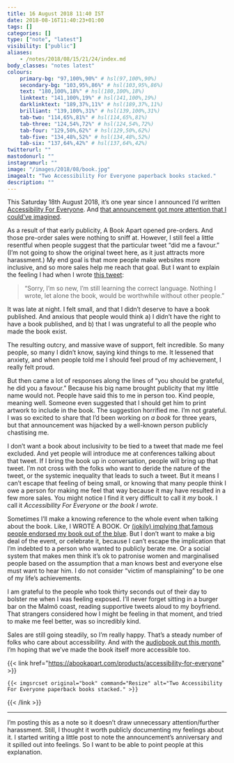 ```yaml
---
title: 16 August 2018 11:40 IST
date: 2018-08-16T11:40:23+01:00
tags: []
categories: []
type: ["note", "latest"]
visibility: ["public"]
aliases:
    - /notes/2018/08/15/21/24/index.md
body_classes: "notes latest"
colours:
    primary-bg: "97,100%,90%" # hsl(97,100%,90%)
    secondary-bg: "103,95%,86%" # hsl(103,95%,86%)
    text: "180,100%,18%" # hsl(180,100%,18%)
    linktext: "141,100%,19%" # hsl(141,100%,19%)
    darklinktext: "189,37%,11%" # hsl(189,37%,11%)
    brilliant: "139,100%,31%" # hsl(139,100%,31%)
    tab-two: "114,65%,81%" # hsl(114,65%,81%)
    tab-three: "124,54%,72%" # hsl(124,54%,72%)
    tab-four: "129,50%,62%" # hsl(129,50%,62%)
    tab-five: "134,48%,52%" # hsl(134,48%,52%)
    tab-six: "137,64%,42%" # hsl(137,64%,42%)
twitterurl: ""
mastodonurl: ""
instagramurl: ""
image: "/images/2018/08/book.jpg"
imagealt: "Two Accessibility For Everyone paperback books stacked."
description: ""
---
```


This Saturday 18th August 2018, it’s one year since I announced I’d written [Accessibility For Everyone](/book). And [that announcement got more attention that I could’ve imagined](https://www.teenvogue.com/story/book-mansplaining-twitter).<!--more-->

As a result of that early publicity, A Book Apart opened pre-orders. And those pre-order sales were nothing to sniff at. However, I still feel a little resentful when people suggest that the particular tweet “did me a favour.” (I’m not going to show the original tweet here, as it just attracts more harassment.) My end goal is that more people make websites more inclusive, and so more sales help me reach that goal. But I want to explain the feeling I had when I wrote [this tweet](https://twitter.com/laurakalbag/status/898666697162334208):

> “Sorry, I’m so new, I’m still learning the correct language. Nothing I wrote, let alone the book, would be worthwhile without other people.”

It was late at night. I felt small, and that I didn’t deserve to have a book published. And anxious that people would think a) I didn’t have the right to have a book published, and b) that I was ungrateful to all the people who made the book exist.

The resulting outcry, and massive wave of support, felt incredible. So many people, so many I didn’t know, saying kind things to me. It lessened that anxiety, and when people told me I should feel proud of my achievement, I really felt proud.

But then came a lot of responses along the lines of “you should be grateful, he did you a favour.” Because his big name brought publicity that my little name would not. People have said this to me in person too. Kind people, meaning well. Someone even suggested that I should get him to print artwork to include in the book. The suggestion horrified me. I’m not grateful. I was so excited to share that I’d been working on *a book* for three years, but that announcement was hijacked by a well-known person publicly chastising me.

I don’t want a book about inclusivity to be tied to a tweet that made me feel excluded. And yet people will introduce me at conferences talking about that tweet. If I bring the book up in conversation, people will bring up that tweet. I’m not cross with the folks who want to deride the nature of the tweet, or the systemic inequality that leads to such a tweet. But it means I can’t escape that feeling of being small, or knowing that many people think I owe a person for making me feel that way because it may have resulted in a few more sales. You might notice I find it very difficult to call it *my* book. I call it *Accessibility For Everyone* or *the book I wrote*.

Sometimes I’ll make a knowing reference to the whole event when talking about the book. Like, I WROTE A BOOK. Or [(jokily) implying that famous people endorsed my book out of the blue](/book). But I don’t want to make a big deal of the event, or celebrate it, because I can’t escape the implication that I’m indebted to a person who wanted to publicly berate me. Or a social system that makes men think it’s ok to patronise women and marginalised people based on the assumption that a man knows best and everyone else must want to hear him. I do not consider “victim of mansplaining” to be one of my life’s achievements.

I am grateful to the people who took thirty seconds out of their day to bolster me when I was feeling exposed. I’ll never forget sitting in a burger bar on the Malmö coast, reading supportive tweets aloud to my boyfriend. That strangers considered how I might be feeling in that moment, and tried to make me feel better, was so incredibly kind.

Sales are still going steadily, so I’m really happy. That’s a steady number of folks who care about accessibility. And with the [audiobook out this month](/accessibility-for-everyone-audiobook), I’m hoping that we’ve made the book itself more accessible too.

{{< link href="https://abookapart.com/products/accessibility-for-everyone" >}}

    {{< imgsrcset original="book" command="Resize" alt="Two Accessibility For Everyone paperback books stacked." >}}

{{< /link >}}

----

I’m posting this as a note so it doesn’t draw unnecessary attention/further harassment. Still, I thought it worth publicly documenting my feelings about it. I started writing a little post to note the announcement’s anniversary and it spilled out into feelings. So I want to be able to point people at this explanation.